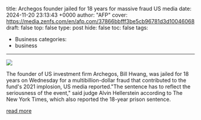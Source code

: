 title: Archegos founder jailed for 18 years for massive fraud US media
date: 2024-11-20 23:13:43 +0000
author: "AFP"
cover: https://media.zenfs.com/en/afp.com/37866bbfff3be5cb96781d3d10046068
draft: false
top: false
type: post
hide: false
toc: false
tags:
  - Business
categories:
  - business
---

![](https://media.zenfs.com/en/afp.com/37866bbfff3be5cb96781d3d10046068)

The founder of US investment firm Archegos, Bill Hwang, was jailed for 18 years on Wednesday for a multibillion-dollar fraud that contributed to the fund's 2021 implosion, US media reported."The sentence has to reflect the seriousness of the event," said judge Alvin Hellerstein according to The New York Times, which also reported the 18-year prison sentence.

[read more](https://finance.yahoo.com/news/archegos-founder-jailed-18-years-231343001.html)
